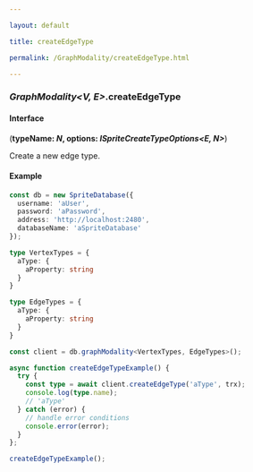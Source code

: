 ```yaml
---

layout: default

title: createEdgeType

permalink: /GraphModality/createEdgeType.html

---
```


### _GraphModality&lt;V, E&gt;_.createEdgeType

#### Interface

(**typeName: *N*, options: *ISpriteCreateTypeOptions&lt;E, N&gt;***)

Create a new edge type.

#### Example

```ts
const db = new SpriteDatabase({
  username: 'aUser',
  password: 'aPassword',
  address: 'http://localhost:2480',
  databaseName: 'aSpriteDatabase'
});

type VertexTypes = {
  aType: {
    aProperty: string
  }
}

type EdgeTypes = {
  aType: {
    aProperty: string
  }
}

const client = db.graphModality<VertexTypes, EdgeTypes>();

async function createEdgeTypeExample() {
  try {
    const type = await client.createEdgeType('aType', trx);
    console.log(type.name);
    // 'aType'
  } catch (error) {
    // handle error conditions
    console.error(error);
  }
};

createEdgeTypeExample();
```

